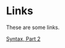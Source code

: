 # Links

These are some links.

<!-- . = go to current directory -->
<!-- .. = go one directory level up  -->
[Syntax, Part 2](../syntax_exploration2.md)